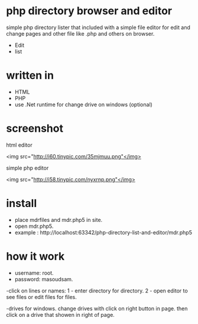 php directory browser and editor
==============================

simple php directory lister that included with a simple file editor for edit and change pages and other file like .php and others on browser.

- Edit
- list

written in
==============================

- HTML
- PHP
- use .Net runtime for change drive on windows (optional)

screenshot
==============================

html editor

<img src="http://i60.tinypic.com/35mjmuu.png"</img>

simple php editor

<img src="http://i58.tinypic.com/nyxrnp.png"</img>

install
==============================

- place mdrfiles and mdr.php5 in site.
- open mdr.php5.
- example : http://localhost:63342/php-directory-list-and-editor/mdr.php5

how it work
==============================

- username: root.
- password: masoudsam.

-click on lines or names:
1 - enter directory for directory.
2 - open editor to see files or edit files for files.

-drives for windows.
change drives with click on right button in page.
then click on a drive that showen in right of page.